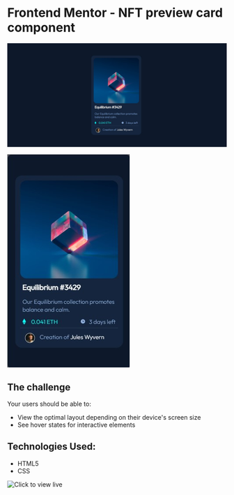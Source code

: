 # Frontend Mentor - NFT preview card component

![Desktop Design](./design/desktop-view.jpg)

![Mobile Design](./design/mobile-view.jpg) 

## The challenge

Your users should be able to:

- View the optimal layout depending on their device's screen size
- See hover states for interactive elements

## Technologies Used:
- HTML5
- CSS 

![Click to view live]()